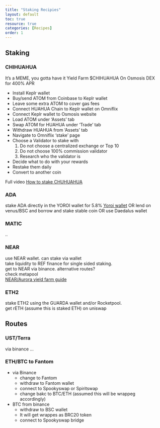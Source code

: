 ```yaml
---
title: "Staking Recipies"
layout: default
toc: true
resource: true 
categories: [Recipes] 
order: 1
---
```

## Staking

### CHIHUAHUA
It’s a MEME, you gotta have it
Yield Farm $CHIHUAHUA On Osmosis DEX for 400% APR
*    Install Keplr wallet
*   Buy/send ATOM from Coinbase to Keplr wallet
*   Leave some extra ATOM to cover gas fees
*   Connect HUAHUA Chain to Keplr wallet on Omniflix
*   Connect Keplr wallet to Osmosis website
*   Load ATOM under ‘Assets’ tab
*   Swap ATOM for HUAHUA under ‘Trade’ tab
*   Withdraw HUAHUA from ‘Assets’ tab
*   Navigate to Omniflix ‘stake’ page
*   Choose a Validator to stake with
    1. Do not choose a centralized exchange or Top 10
    2. Do not choose 100% commission validator
    3. Research who the validator is
*   Decide what to do with your rewards
*   Restake them daily
*   Convert to another coin

Full video [How to stake CHUHUAHUA](https://www.youtube.com/watch?v=74gwbfx7ehI&ab_channel=investwithjo)


### ADA
stake  ADA directly in the YOROI wallet for 5.8% [Yoroi wallet](https://yoroi-wallet.com/#/)
OR
lend on venus/BSC and borrow and stake stable coin
OR
use Daedalus wallet


### MATIC
..

### NEAR
use NEAR wallet. can stake via wallet  
take liquidity to REF finance for single sided staking.  
get to NEAR via  binance. alternative routes?  
check metapool  
[NEAR/Aurora yield farm guide](https://blog.defiyield.app/the-ultimate-yield-farming-guide-for-near-protocol-ce27046d8218)


### ETH2
stake ETH2 using the GUARDA wallet and/or Rocketpool.  
get rETH (assume this is staked ETH) on uniswap

## Routes

### UST/Terra
via binance ...

### ETH/BTC to Fantom
* via Binance
    * change to Fantom
    * withdraw to Fantom wallet
    * connect to Spookyswap or Spiritswap
    * change bakc to BTC/ETH (assumed this will be wrappeg accordingly)
* BTC from binance
    * withdraw to BSC wallet
    * It will get wrappes as BRC20 token
    * connect to Spookyswap bridge 
